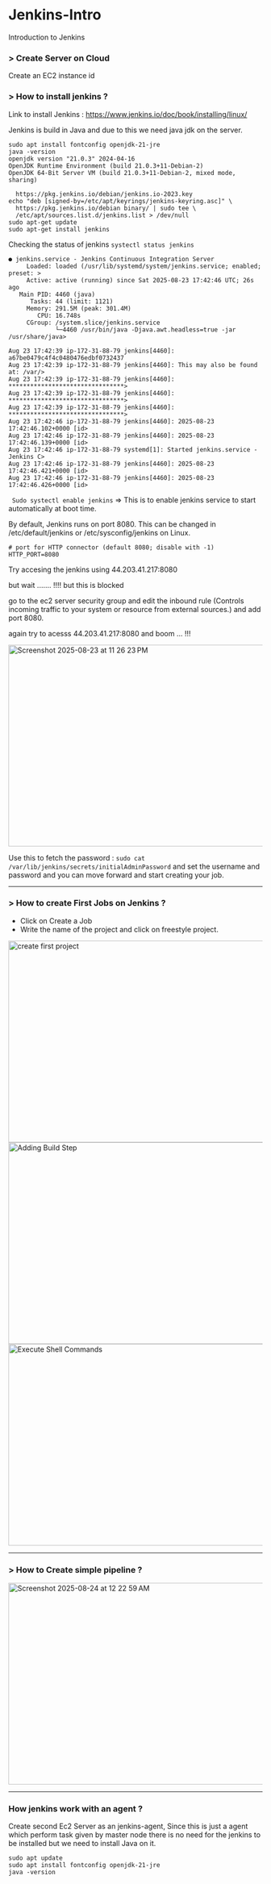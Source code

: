 # Jenkins-Intro
Introduction to Jenkins

### > Create Server on Cloud 
Create an EC2 instance id 
### > How to install jenkins ? 

Link to install Jenkins : https://www.jenkins.io/doc/book/installing/linux/ 

Jenkins is build in Java and due to this we need java jdk on the server.

```sudo apt update
sudo apt install fontconfig openjdk-21-jre
java -version
openjdk version "21.0.3" 2024-04-16
OpenJDK Runtime Environment (build 21.0.3+11-Debian-2)
OpenJDK 64-Bit Server VM (build 21.0.3+11-Debian-2, mixed mode, sharing)
```

```sudo wget -O /etc/apt/keyrings/jenkins-keyring.asc \
  https://pkg.jenkins.io/debian/jenkins.io-2023.key
echo "deb [signed-by=/etc/apt/keyrings/jenkins-keyring.asc]" \
  https://pkg.jenkins.io/debian binary/ | sudo tee \
  /etc/apt/sources.list.d/jenkins.list > /dev/null
sudo apt-get update
sudo apt-get install jenkins
```

Checking the status of jenkins
`systectl status jenkins`
```
● jenkins.service - Jenkins Continuous Integration Server
     Loaded: loaded (/usr/lib/systemd/system/jenkins.service; enabled; preset: >
     Active: active (running) since Sat 2025-08-23 17:42:46 UTC; 26s ago
   Main PID: 4460 (java)
      Tasks: 44 (limit: 1121)
     Memory: 291.5M (peak: 301.4M)
        CPU: 16.748s
     CGroup: /system.slice/jenkins.service
             └─4460 /usr/bin/java -Djava.awt.headless=true -jar /usr/share/java>

Aug 23 17:42:39 ip-172-31-88-79 jenkins[4460]: a67be0479c4f4c0480476edbf0732437
Aug 23 17:42:39 ip-172-31-88-79 jenkins[4460]: This may also be found at: /var/>
Aug 23 17:42:39 ip-172-31-88-79 jenkins[4460]: ********************************>
Aug 23 17:42:39 ip-172-31-88-79 jenkins[4460]: ********************************>
Aug 23 17:42:39 ip-172-31-88-79 jenkins[4460]: ********************************>
Aug 23 17:42:46 ip-172-31-88-79 jenkins[4460]: 2025-08-23 17:42:46.102+0000 [id>
Aug 23 17:42:46 ip-172-31-88-79 jenkins[4460]: 2025-08-23 17:42:46.139+0000 [id>
Aug 23 17:42:46 ip-172-31-88-79 systemd[1]: Started jenkins.service - Jenkins C>
Aug 23 17:42:46 ip-172-31-88-79 jenkins[4460]: 2025-08-23 17:42:46.421+0000 [id>
Aug 23 17:42:46 ip-172-31-88-79 jenkins[4460]: 2025-08-23 17:42:46.426+0000 [id>
```

` Sudo systectl enable jenkins` => This is to enable jenkins service to start automatically at boot time.


By default, Jenkins runs on port 8080. 
This can be changed in /etc/default/jenkins or /etc/sysconfig/jenkins on Linux.
```
# port for HTTP connector (default 8080; disable with -1)
HTTP_PORT=8080
```
Try accesing the jenkins using 44.203.41.217:8080

but wait ....... !!!! but this is blocked

go to the ec2 server security group and edit the inbound rule (Controls incoming traffic to your system or resource from external sources.) and add port 8080.

again try to acesss 44.203.41.217:8080 and boom ... !!! 

 <img width="800" height="400" alt="Screenshot 2025-08-23 at 11 26 23 PM" src="https://github.com/user-attachments/assets/7c7b1c93-2287-4ac7-9272-acc1cf797cab" />


Use this to fetch the password : `sudo cat /var/lib/jenkins/secrets/initialAdminPassword` and set the username and password and you can move forward and start creating your job.

---

### > How to create First Jobs on Jenkins ? 

- Click on Create a Job
- Write the name of the project and click on freestyle project.

<img width="800" height="400" alt="create first project" src="https://github.com/user-attachments/assets/ab847bf2-911b-4eaa-bc04-33fd4f52dbf8" />


<img width="800" height="400" alt="Adding Build Step" src="https://github.com/user-attachments/assets/059d6e5c-dbff-419d-9742-aa0cafc74294" />


<img width="800" height="400" alt="Execute Shell Commands" src="https://github.com/user-attachments/assets/e8324bd4-4af0-445d-9cf0-11f3261b35d2" />

---

### > How to Create simple pipeline ? 


<img width="800" height="400" alt="Screenshot 2025-08-24 at 12 22 59 AM" src="https://github.com/user-attachments/assets/5cf09040-76ac-46f3-b7ce-bf19c1990e5c" />

---


### How jenkins work with an agent ? 

Create second Ec2 Server as an jenkins-agent, Since this is just a agent which perform task given by master node there is no need for the jenkins to be installed but we need to install Java on it. 

```
sudo apt update
sudo apt install fontconfig openjdk-21-jre
java -version
```



